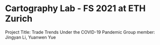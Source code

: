 # Cartography Lab - FS 2021 at ETH Zurich
Project Title: Trade Trends Under the COVID-19 Pandemic
Group member: Jingyan Li, Yuanwen Yue
